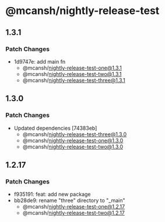 # @mcansh/nightly-release-test

## 1.3.1

### Patch Changes

- 1d9747e: add main fn
  - @mcansh/nightly-release-test-one@1.3.1
  - @mcansh/nightly-release-test-two@1.3.1
  - @mcansh/nightly-release-test-three@1.3.1

## 1.3.0

### Patch Changes

- Updated dependencies [74383eb]
  - @mcansh/nightly-release-test-three@1.3.0
  - @mcansh/nightly-release-test-one@1.3.0
  - @mcansh/nightly-release-test-two@1.3.0

## 1.2.17

### Patch Changes

- f935191: feat: add new package
- bb28de9: rename "three" directory to "\_main"
  - @mcansh/nightly-release-test-one@1.2.17
  - @mcansh/nightly-release-test-two@1.2.17
